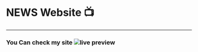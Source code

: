 # NEWS Website :tv:

---

### You Can check my site ![live preview](https://faiezwaseem.github.io/news_website/)
